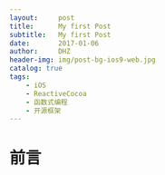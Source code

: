 ```yaml
---
layout:     post
title:      My first Post
subtitle:   My first Post
date:       2017-01-06
author:     DHZ
header-img: img/post-bg-ios9-web.jpg
catalog: true
tags:
    - iOS
    - ReactiveCocoa
    - 函数式编程
    - 开源框架
---
```

# 前言


